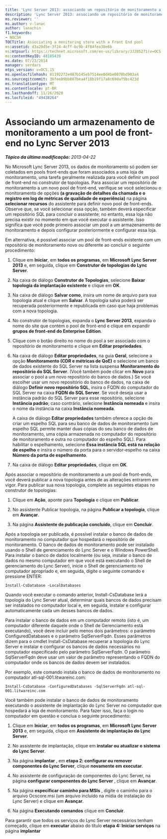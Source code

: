 ```yaml
---
title: 'Lync Server 2013: associando um repositório de monitoramento a um pool de front-end'
description: 'Lync Server 2013: associando um repositório de monitoramento a um pool de front-end.'
ms.reviewer: ''
ms.author: v-lanac
author: lanachin
f1.keywords:
- NOCSH
TOCTitle: Associating a monitoring store with a Front End pool
ms:assetid: d3a20d5e-3f24-4cff-bc9b-4f84fea30e6b
ms:mtpsurl: https://technet.microsoft.com/en-us/library/JJ205271(v=OCS.15)
ms:contentKeyID: 48185439
ms.date: 07/23/2014
manager: serdars
mtps_version: v=OCS.15
ms.openlocfilehash: 81192272e487b145eb7514ee0d4be0070bd903a4
ms.sourcegitcommit: 36fee89bb887bea4f18b19f17a8c69daf5bc423d
ms.translationtype: MT
ms.contentlocale: pt-BR
ms.lasthandoff: 11/26/2020
ms.locfileid: "49438264"
---
```

# <a name="associating-a-monitoring-store-with-a-front-end-pool-in-lync-server-2013"></a>Associando um armazenamento de monitoramento a um pool de front-end no Lync Server 2013

<div data-xmlns="http://www.w3.org/1999/xhtml">

<div class="topic" data-xmlns="http://www.w3.org/1999/xhtml" data-msxsl="urn:schemas-microsoft-com:xslt" data-cs="https://msdn.microsoft.com/">

<div data-asp="https://msdn2.microsoft.com/asp">



</div>

<div id="mainSection">

<div id="mainBody">

<span> </span>

_**Tópico da última modificação:** 2013-04-22_

No Microsoft Lync Server 2013, os dados de monitoramento só podem ser coletados em pools front-ends que foram associados a uma loja de monitoramento, uma tarefa geralmente realizada para você definir um pool de front-end no construtor de topologias. Para associar um repositório de monitoramento a um novo pool de front-end, verifique se você selecionou o monitoramento de opções **(a gravação de detalhes da chamada e o registro em log de métricas de qualidade de experiência)** na página **selecionar recursos** do assistente para definir novo pool de front-ends. Observe que, se você selecionar essa opção, também deverá especificar um repositório SQL para concluir o assistente; no entanto, essa loja não precisa existir no momento em que você executar o assistente. Isso significa que você pode primeiro associar um pool a um armazenamento de monitoramento e depois configurar posteriormente e configurar essa loja.

Em alternativa, é possível associar um pool de front-ends existente com um repositório de monitoramento novo ou diferente ao concluir o seguinte procedimento:

1.  Clique em **Iniciar**, em **todos os programas**, em **Microsoft Lync Server 2013** e, em seguida, clique em **Construtor de topologias do Lync Server**.

2.  Na caixa de diálogo **Construtor de Topologias**, selecione **Baixar topologia da implantação existente** e clique em **OK**.

3.  Na caixa de diálogo **Salvar como**, insira um nome de arquivo para sua topologia atual e clique em **Salvar**. A topologia salva poderá ser recuperada posteriormente e republicada em caso que haja problemas com a nova topologia.

4.  No construtor de topologias, expanda o **Lync Server 2013**, expanda o nome do site que contém o pool de front-end e clique em expandir **grupos de front-end do Enterprise Edition**.

5.  Clique com o botão direito no nome do pool a ser associado com o repositório de monitoramento e clique em **Editar propriedades**.

6.  Na caixa de diálogo **Editar propriedades**, na guia **Geral**, selecione a opção **Monitoramento (CDR e métricas de QoE)** e selecione um banco de dados existente do SQL Server na lista suspensa **Monitoramento do repositório do SQL Server**. (Você também pode clicar em **Novo** para associar o pool a um novo repositório do banco de dados.) Se você escolher usar um novo repositório do banco de dados, na caixa de diálogo **Definir novo repositório SQL**, insira o FQDN do computador do SQL Server na caixa **FQDN do SQL Server**. Se você deseja usar a instância padrão do SQL Server para esse repositório, selecione **Instância padrão**; caso contrário, selecione **Instância nomeada** e insira o nome da instância na caixa **Instância nomeada**.
    
    A caixa de diálogo **Editar propriedades** também oferece a opção de criar um espelho SQL para seu banco de dados de monitoramento (um espelho SQL permite manter duas cópias do seu banco de dados de monitoramento, uma cópia armazenada no computador do repositório de monitoramento e outra no computador do espelho SQL). Para habilitar o espelhamento, selecione **Essa instância SQL está na relação de espelho** e insira o número da porta para o servidor-espelho na caixa **Número da porta de espelhamento**.

7.  Na caixa de diálogo **Editar propriedades**, clique em **OK**.

Após associar o repositório de monitoramento a um pool de front-ends, você deverá publicar a nova topologia antes de as alterações entrarem em vigor. Para publicar sua nova topologia, complete as seguintes etapas no construtor de topologias:

1.  Clique em **Ação**, aponte para **Topologia** e clique em **Publicar**.

2.  No assistente Publicar topologia, na página **Publicar a topologia**, clique em **Avançar**.

3.  Na página **Assistente de publicação concluído**, clique em **Concluir**.

Após a topologia ser publicada, é possível instalar o banco de dados de monitoramento no computador que hospedará o repositório de monitoramento. O banco de dados de monitoramento pode ser instalado usando o Shell de gerenciamento do Lync Server e o Windows PowerShell. Para instalar o banco de dados localmente (ou seja, instalar o banco de dados no mesmo computador em que você está executando o Shell de gerenciamento do Lync Server), inicie o Shell de gerenciamento no computador apropriado e, em seguida, digite o seguinte comando e pressione ENTER:

    Install-CsDatabase -LocalDatabases

Quando você executar o comando anterior, Install-CsDatabase lerá a topologia do Lync Server atual, determinar quais bancos de dados precisam ser instalados no computador local e, em seguida, instalar e configurar automaticamente cada um desses bancos de dados.

Para instalar o banco de dados em um computador remoto (isto é, um computador diferente daquele onde o Shell de Gerenciamento está executando), você deve incluir pelo menos dois parâmetros: o parâmetro ConfiguredDatabases e o parâmetro SqlServerFqdn. Esses parâmetros dizem para o cmdlet Install-CsDatabase recuperar a topologia do Lync Server e instalar e configurar os bancos de dados necessários no computador especificado pelo parâmetro SqlServerFqdn. O parâmetro SqlServerFqdn deve usar um valor de parâmetro representando o FQDN do computador onde os bancos de dados devem ser instalados.

Por exemplo, este comando instala o banco de dados de monitoramento no computador atl-sql-001.litwareinc.com:

    Install-CsDatabase -ConfiguredDatabases -SqlServerFqdn atl-sql-001.litwareinc.com

Você também pode instalar o banco de dados de monitoramento executando o assistente de implantação do Lync Server no computador que hospedará a loja de monitoramento. Para fazer isso, faça o login no computador em questão e conclua o seguinte procedimento:

1.  Clique em **Iniciar**, em **todos os programas**, em **Microsoft Lync Server 2013** e, em seguida, clique em **Assistente de implantação do Lync Server**.

2.  No assistente de implantação, clique em **instalar ou atualizar o sistema do Lync Server**.

3.  Na página **implantar** , em **etapa 2: configurar ou remover componentes do Lync Server**, clique **novamente em executar**.

4.  No assistente de configuração de componentes do Lync Server, na página **configurar componentes do Lync Server** , clique em **Avançar**.

5.  Na página **especificar caminho para MSIs** , digite o caminho para o arquivo Ocscore.msi (um arquivo incluído na mídia de instalação do Lync Server) e clique em **Avançar**.

6.  Na página **Executando comandos** clique em **Concluir**.

Para garantir que todos os serviços do Lync Server necessários tenham começado, clique em **executar** abaixo do título **etapa 4: Iniciar serviços** na página **implantar**

</div>

<span> </span>

</div>

</div>

</div>

